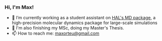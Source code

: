 ### Hi, I'm Max! 

- 🔭 I’m currently working as a student assistant on [HAL's MD package](https://halmd.org/), a high-precision molecular dynamics package for large-scale simulations
- 🌱 I'm also finishing my MSc, doing my Master's Thesis.
- 📫 How to reach me: maxorteu@gmail.com
